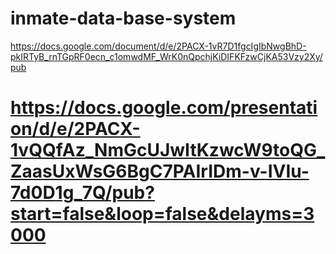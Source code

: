 # inmate-data-base-system
https://docs.google.com/document/d/e/2PACX-1vR7D1fgcIgIbNwgBhD-pkIRTyB_rnTGpRF0ecn_c1omwdMF_WrK0nQpchjKiDIFKFzwCjKA53Vzy2Xy/pub 

# https://docs.google.com/presentation/d/e/2PACX-1vQQfAz_NmGcUJwItKzwcW9toQG_ZaasUxWsG6BgC7PAIrIDm-v-IVIu-7d0D1g_7Q/pub?start=false&loop=false&delayms=3000
